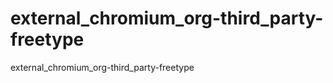 external_chromium_org-third_party-freetype
==========================================

external_chromium_org-third_party-freetype
